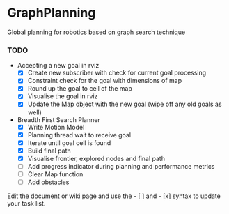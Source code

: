 # GraphPlanning
Global planning for robotics based on graph search technique

### TODO
+ Accepting a new goal in rviz
    - [x] Create new subscriber with check for current goal processing
    - [x] Constraint check for the goal with dimensions of map
    - [x] Round up the goal to cell of the map
    - [x] Visualise the goal in rviz
    - [x] Update the Map object with the new goal (wipe off any old goals as well)
+ Breadth First Search Planner
    - [X] Write Motion Model
    - [X] Planning thread wait to receive goal
    - [X] Iterate until goal cell is found
    - [X] Build final path
    - [X] Visualise frontier, explored nodes and final path
    - [ ] Add progress indicator during planning and performance metrics
    - [ ] Clear Map function
    - [ ] Add obstacles

Edit the document or wiki page and use the - [ ] and - [x] syntax to update your task list.
